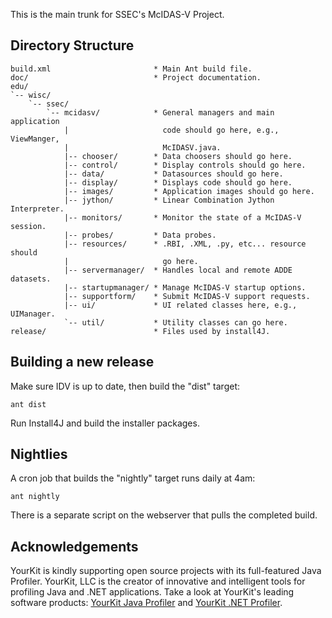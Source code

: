 This is the main trunk for SSEC's McIDAS-V Project.

Directory Structure
-------------------

    build.xml                       * Main Ant build file.
    doc/                            * Project documentation.
    edu/                            
    `-- wisc/                       
        `-- ssec/                   
            `-- mcidasv/            * General managers and main application 
                |                     code should go here, e.g., ViewManger, 
                |                     McIDASV.java.
                |-- chooser/        * Data choosers should go here.
                |-- control/        * Display controls should go here.
                |-- data/           * Datasources should go here.
                |-- display/        * Displays code should go here.
                |-- images/         * Application images should go here.
                |-- jython/         * Linear Combination Jython Interpreter.
                |-- monitors/       * Monitor the state of a McIDAS-V session.
                |-- probes/         * Data probes.
                |-- resources/      * .RBI, .XML, .py, etc... resource should 
                |                     go here.
                |-- servermanager/  * Handles local and remote ADDE datasets.
                |-- startupmanager/ * Manage McIDAS-V startup options.
                |-- supportform/    * Submit McIDAS-V support requests.
                |-- ui/             * UI related classes here, e.g., UIManager.
                `-- util/           * Utility classes can go here.
    release/                        * Files used by install4J.

Building a new release
----------------------
Make sure IDV is up to date, then build the "dist" target:

    ant dist
    
Run Install4J and build the installer packages.

Nightlies
---------
A cron job that builds the "nightly" target runs daily at 4am:

    ant nightly
    
There is a separate script on the webserver that pulls the completed build.

Acknowledgements
----------------
YourKit is kindly supporting open source projects with its full-featured Java 
Profiler. YourKit, LLC is the creator of innovative and intelligent tools for 
profiling Java and .NET applications. Take a look at YourKit's leading 
software products: <a href="http://www.yourkit.com/java/profiler/index.jsp">YourKit Java Profiler</a> and <a href="http://www.yourkit.com/.net/profiler/index.jsp">YourKit .NET Profiler</a>.
